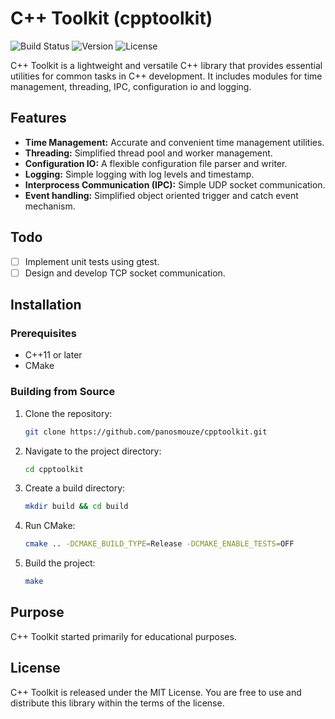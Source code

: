 # C++ Toolkit (cpptoolkit)

![Build Status](https://img.shields.io/badge/build-passing-brightgreen.svg)
![Version](https://img.shields.io/badge/version-0.1.0-blue.svg)
![License](https://img.shields.io/badge/license-MIT-green.svg)

C++ Toolkit is a lightweight and versatile C++ library that provides essential utilities for common tasks in C++ development. It includes modules for time management, threading, IPC, configuration io and logging.

## Features

- **Time Management:** Accurate and convenient time management utilities.
- **Threading:** Simplified thread pool and worker management.
- **Configuration IO:** A flexible configuration file parser and writer.
- **Logging:** Simple logging with log levels and timestamp.
- **Interprocess Communication (IPC):** Simple UDP socket communication.
- **Event handling:** Simplified object oriented trigger and catch event mechanism.

## Todo
- [ ] Implement unit tests using gtest.
- [ ] Design and develop TCP socket communication.

## Installation

### Prerequisites

- C++11 or later
- CMake

### Building from Source

1. Clone the repository:

    ```bash
    git clone https://github.com/panosmouze/cpptoolkit.git
    ```

2. Navigate to the project directory:

    ```bash
    cd cpptoolkit
    ```

3. Create a build directory:

    ```bash
    mkdir build && cd build
    ```

4. Run CMake:

    ```bash
    cmake .. -DCMAKE_BUILD_TYPE=Release -DCMAKE_ENABLE_TESTS=OFF
    ```

5. Build the project:

    ```bash
    make
    ```

## Purpose

C++ Toolkit started primarily for educational purposes.

## License

C++ Toolkit is released under the MIT License. You are free to use and distribute this library within the terms of the license.